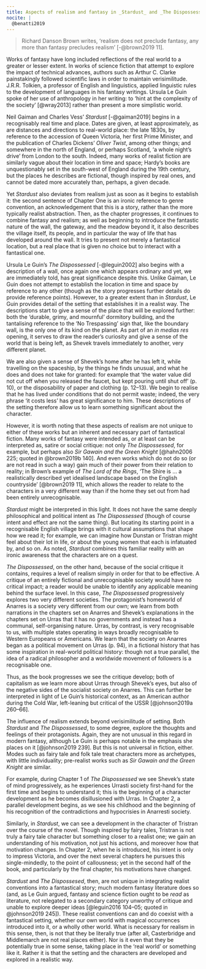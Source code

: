 ```yaml
---
title: Aspects of realism and fantasy in _Stardust_ and _The Dispossessed_
nocite: |
  @benatti2019
---
```


> Richard Danson Brown writes, ‘realism does not preclude fantasy, any more than fantasy precludes realism’ [-@brown2019 11].

Works of fantasy have long included reflections of the real world to a greater or lesser extent. In works of science fiction that attempt to explore the impact of technical advances, authors such as Arthur C. Clarke painstakingly followed scientific laws in order to maintain verisimilitude. J.R.R. Tolkien, a professor of English and linguistics, applied linguistic rules to the development of languages in his fantasy writings. Ursula Le Guin spoke of her use of anthropology in her writing: to ‘hint at the complexity of the society’ [@wray2013] rather than present a more simplistic world.

Neil Gaiman and Charles Vess’ _Stardust_ [-@gaiman2019] begins in a recognisably real time and place. Dates are given, at least approximately, as are distances and directions to real-world place: the late 1830s, by reference to the accession of Queen Victoria, her first Prime Minister, and the publication of Charles Dickens’ _Oliver Twist_, among other things; and somewhere in the north of England, or perhaps Scotland, ‘a whole night’s drive’ from London to the south. Indeed, many works of realist fiction are similarly vague about their location in time and space; Hardy’s books are unquestionably set in the south-west of England during the 19th century, but the places he describes are fictional, though inspired by real ones, and cannot be dated more accurately than, perhaps, a given decade.

Yet _Stardust_ also deviates from realism just as soon as it begins to establish it: the second sentence of Chapter One is an ironic reference to genre convention, an acknowledgement that this is a story, rather than the more typically realist abstraction. Then, as the chapter progresses, it continues to combine fantasy and realism; as well as beginning to introduce the fantastic nature of the wall, the gateway, and the meadow beyond it, it also describes the village itself, its people, and in particular the way of life that has developed around the wall. It tries to present not merely a fantastical location, but a real place that is given no choice but to interact with a fantastical one.

Ursula Le Guin’s _The Dispossessed_ [-@leguin2002] also begins with a description of a wall, once again one which appears ordinary and yet, we are immediately told, has great significance despite this. Unlike Gaiman, Le Guin does not attempt to establish the location in time and space by reference to any other (though as the story progresses further details do provide reference points). However, to a greater extent than in _Stardust_, Le Guin provides detail of the setting that establishes it in a realist way. The descriptions start to give a sense of the place that will be explored further: both the ‘durable, grimy, and mournful’ dormitory building, and the tantalising reference to the ‘No Trespassing’ sign that, like the boundary wall, is the only one of its kind on the planet. As part of an _in medias res_ opening, it serves to draw the reader’s curiosity and give a sense of the world that is being left, as Shevek travels immediately to another, very different planet.

We are also given a sense of Shevek’s home after he has left it, while travelling on the spaceship, by the things he finds unusual, and what he does and does not take for granted: for example that ‘the water value did not cut off when you released the faucet, but kept pouring until shut off’ (p. 10), or the disposability of paper and clothing (p. 12–13). We begin to realise that he has lived under conditions that do not permit waste; indeed, the very phrase ‘it costs less’ has great significance to him. These descriptions of the setting therefore allow us to learn something significant about the character.

However, it is worth noting that these aspects of realism are not unique to either of these works but an inherent and necessary part of fantastical fiction. Many works of fantasy were intended as, or at least can be interpreted as, satire or social critique: not only _The Dispossessed_, for example, but perhaps also _Sir Gawain and the Green Knight_ [@hahn2006 225; quoted in @brown2019b 140]. And even works which do not do so (or are not read in such a way) gain much of their power from their relation to reality; in Brown’s example of _The Lord of the Rings_, ‘The Shire is … a realistically described yet idealised landscape based on the English countryside’ [@brown2019 11], which allows the reader to relate to the characters in a very different way than if the home they set out from had been entirely unrecognisable.

_Stardust_ might be interpreted in this light. It does not have the same deeply philosophical and political intent as _The Dispossessed_ (though of course intent and effect are not the same thing). But locating its starting point in a recognisable English village brings with it cultural assumptions that shape how we read it; for example, we can imagine how Dunstan or Tristran might feel about their lot in life, or about the young women that each is infatuated by, and so on. As noted, _Stardust_ combines this familiar reality with an ironic awareness that the characters are on a quest.

_The Dispossessed_, on the other hand, because of the social critique it contains, requires a level of realism simply in order for that to be effective. A critique of an entirely fictional and unrecognisable society would have no critical impact; a reader would be unable to identify any applicable meaning behind the surface level. In this case, _The Dispossessed_ progressively explores two very different societies. The protagonist’s homeworld of Anarres is a society very different from our own; we learn from both narrations in the chapters set on Anarres and Shevek’s explanations in the chapters set on Urras that it has no governments and instead has a communal, self-organising nature. Urras, by contrast, is very recognisable to us, with multiple states operating in ways broadly recognisable to Western Europeans or Americans. We learn that the society on Anarres began as a political movement on Urras (p. 94), in a fictional history that has some inspiration in real-world political history: though not a true parallel, the idea of a radical philosopher and a worldwide movement of followers is a recognisable one.

Thus, as the book progresses we see the critique develop; both of capitalism as we learn more about Urras through Shevek’s eyes, but also of the negative sides of the socialist society on Anarres. This can further be interpreted in light of Le Guin’s historical context, as an American author during the Cold War, left-leaning but critical of the USSR [@johnson2019a 260–66].

The influence of realism extends beyond verisimilitude of setting. Both _Stardust_ and _The Dispossessed_, to some degree, explore the thoughts and feelings of their protagonists. Again, they are not unusual in this regard in modern fantasy, although Le Guin is perhaps notable in the emphasis she places on it [@johnson2019 239]. But this is not universal in fiction, either. Modes such as fairy tale and folk tale treat characters more as archetypes, with little individuality; pre-realist works such as _Sir Gawain and the Green Knight_ are similar.

For example, during Chapter 1 of _The Dispossessed_ we see Shevek’s state of mind progressively, as he experiences Urrasti society first-hand for the first time and begins to understand it; this is the beginning of a character development as he becomes disillusioned with Urras. In Chapter 2, a parallel development begins, as we see his childhood and the beginning of his recognition of the contradictions and hypocrisies in Anarresti society.

Similarly, in _Stardust_, we can see a development in the character of Tristran over the course of the novel. Though inspired by fairy tales, Tristran is not truly a fairy tale character but something closer to a realist one; we gain an understanding of his motivation, not just his actions, and moreover how that motivation changes. In Chapter 2, when he is introduced, his intent is only to impress Victoria, and over the next several chapters he pursues this single-mindedly, to the point of callousness; yet in the second half of the book, and particularly by the final chapter, his motivations have changed.

_Stardust_ and _The Dispossesed_, then, are not unique in integrating realist conventions into a fantastical story; much modern fantasy literature does so (and, as Le Guin argued, fantasy and science fiction ought to be _read_ as literature, not relegated to a secondary category unworthy of critique and unable to explore deeper ideas [@leguin2016 104–05; quoted in @johnson2019 245]). These realist conventions can and do coexist with a fantastical setting, whether our own world with magical occurrences introduced into it, or a wholly other world. What is necessary for realism in this sense, then, is not that they be literally true (after all, Casterbridge and Middlemarch are not real places either). Nor is it even that they be potentially true in some sense, taking place in the ‘real world’ or something like it. Rather it is that the setting and the characters are developed and explored in a realistic way.
